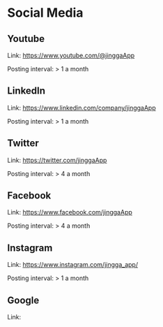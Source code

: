 # Social Media

## Youtube

Link: https://www.youtube.com/@jinggaApp

Posting interval: > 1 a month

## LinkedIn

Link: https://www.linkedin.com/company/jinggaApp

Posting interval: > 1 a month

## Twitter

Link: https://twitter.com/jinggaApp

Posting interval: > 4 a month

## Facebook

Link: https://www.facebook.com/jinggaApp

Posting interval: > 4 a month

## Instagram

Link: https://www.instagram.com/jingga_app/

Posting interval: > 1 a month

## Google

Link:
